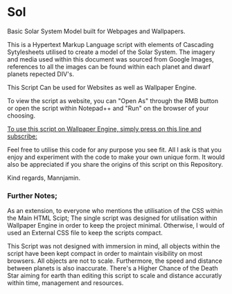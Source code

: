 # Sol
Basic Solar System Model built for Webpages and Wallpapers.

This is a Hypertext Markup Language script with elements of Cascading Sytylesheets utilised to create a model of the Solar System.
The imagery and media used within this document was sourced from Google Images, references to all the images can be found within each planet and dwarf planets repected DIV's.

This Script Can be used for Websites as well as Wallpaper Engine.

To view the script as website, you can "Open As" through the RMB button or open the script within Notepad++ and "Run" on the browser of your choosing.

[To use this script on Wallpaper Engine, simply press on this line and subscribe:](http://steamcommunity.com/sharedfiles/filedetails/?id=929891137)

Feel free to utilise this code for any purpose you see fit.
All I ask is that you enjoy and experiment with the code to make your own unique form.
It would also be appreciated if you share the origins of this script on this Repository.

Kind regards, Mannjamin.

### Further Notes;
As an extension, to everyone who mentions the utilisation of the CSS within the Main HTML Scipt; The single script was designed for utilisation within Wallpaper Engine in order to keep the project minimal. Otherwise, I would of used an External CSS file to keep the scripts compact. 

This Script was not designed with immersion in mind, all objects within the script have been kept compact in order to maintain visibility on most browsers. All objects are not to scale. Furthermore, the speed and distance between planets is also inaccurate.
There's a Higher Chance of the Death Star aiming for earth than editing this script to scale and distance accuratly within time, management and resources.  
